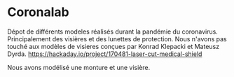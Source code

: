 # Coronalab

Dépot de différents modeles réalisés durant la pandémie du coronavirus.
Principalement des visières et des lunettes de protection.
Nous n'avons pas touché aux modèles de visieres conçues par Konrad Klepacki et Mateusz Dyrda.
https://hackaday.io/project/170481-laser-cut-medical-shield

Nous avons modélisé une monture et une visière.

